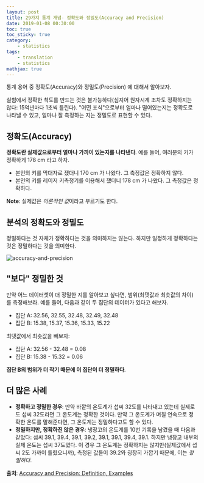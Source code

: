 ```yaml
---
layout: post
title: 29가지 통계 개념- 정확도와 정밀도(Accuracy and Precision)
date: 2019-01-08 00:30:00
toc: true
toc_sticky: true
category:
    - statistics
tags:
    - translation
    - statistics
mathjax: true
---
```


통계 용어 중 정확도(Accuracy)와 정밀도(Precision) 에 대해서 알아보자.

실험에서 정확한 척도를 만드는 것은 불가능하다(심지어 원자시계 조차도 정확하지는 않다: 15억년마다 1초씩 틀린다).
"어떤 표식"으로부터 얼마나 떨어있는지는 정확도로 나타낼 수 있고, 얼마나 잘 측정하는 지는 정밀도로 표현할 수 있다.

## 정확도(Accuracy)

**정확도란 실제값으로부터 얼마나 가까이 있는지를 나타낸다**. 예를 들어, 여러분의 키가 정확하게 178 cm 라고 하자.

* 본인의 키를 막대자로 쟀더니 170 cm 가 나왔다. 그 측정값은 정확하지 않다.
* 본인의 키를 레이저 키측정기를 이용해서 쟀더니 178 cm 가 나왔다. 그 측정값은 정확하다.

**Note**: 실제값은 *이론적인 값*이라고 부르기도 한다.

## 분석의 정확도와 정밀도

정밀하다는 것 자체가 정확하다는 것을 의미하지는 않는다. 하지만 일정하게 정확하다는 것은 정밀하다는 것을 의미한다.

![accuracy-and-precision](https://www.statisticshowto.datasciencecentral.com/wp-content/uploads/2016/11/accurate-and-precision.png)

## "보다" 정밀한 것

만약 어느 데이터셋이 더 정밀한 지를 알아보고 싶다면, 범위(최댓값과 최솟값의 차이)를 측정해보라.
예를 들어, 다음과 같이 두 집단의 데이터가 있다고 해보자.

* 집단 A: 32.56, 32.55, 32.48, 32.49, 32.48
* 집단 B: 15.38, 15.37, 15.36, 15.33, 15.22

최댓값에서 최솟값을 빼보자:

* 집단 A: 32.56 - 32.48 = 0.08
* 집단 B: 15.38 - 15.32 = 0.06

**집단 B의 범위가 더 작기 때문에 이 집단이 더 정밀하다**.

## 더 많은 사례

* **정확하고 정밀한 경우**: 만약 바깥의 온도계가 섭씨 32도를 나타내고 있는데 실제로도 섭씨 32도라면 그 온도계는 정확한 것이다.
만약 그 온도계가 며칠 연속으로 정확한 온도를 말해준다면, 그 온도계는 정밀하다고도 할 수 있다.
* **정밀하지만, 정확하진 않은 경우**: 냉장고의 온도계를 10번 기록을 남겼을 때 다음과 같았다: 섭씨 39.1, 39.4, 39.1, 39.2, 39.1, 39.1, 39.4, 39.1.
하지만 냉장고 내부의 실제 온도는 섭씨 37도였다. 이 경우 그 온도계는 정확하지는 않지만(실제값에서 섭씨 2도 가까이 틀렸으니까), 측정된 값들이 39.2와 굉장히 가깝기 때문에,
이는 *정밀하다*.

**출처**: [Accuracy and Precision: Definition, Examples](https://www.statisticshowto.datasciencecentral.com/accuracy-and-precision/)
